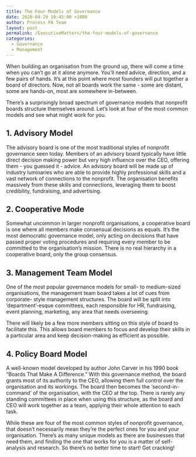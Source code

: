 ```yaml
---
title: The Four Models of Governance
date: 2020-04-29 10:45:00 +1000
author: Process PA Team
layout: post
permalink: /ExecutiveMatters/the-four-models-of-governance
categories:
  - Governance
  - Management
---
```


When building an organisation from the ground up, there will come a time when you can’t go at it alone anymore. You’ll need advice, direction, and a few pairs of hands. It’s at this point where most founders will put together a board of directors. Now, not all boards work the same - some are distant, some are hands-on, most are somewhere in-between.

There’s a surprisingly broad spectrum of governance models that nonprofit boards structure themselves around. Let’s look at four of the most common models and see what might work for you.

## 1\. Advisory Model

The advisory board is one of the most traditional styles of nonprofit governance seen today. Members of an advisory board typically have little direct decision making power but very high influence over the CEO, offering them - you guessed it - advice. An advisory board will be made up of industry luminaries who are able to provide highly professional skills and a vast network of connections to the nonprofit. The organisation benefits massively from these skills and connections, leveraging them to boost credibility, fundraising, and advertising.

## 2\. Cooperative Mode

Somewhat uncommon in larger nonprofit organisations, a cooperative board is one where all members make consensual decisions as equals. It’s the most democratic governance model, only acting on decisions that have passed proper voting procedures and requiring every member to be committed to the organisation’s mission. There is no real hierarchy in a cooperative board, only the group consensus.

## 3\. Management Team Model

One of the most popular governance models for small- to medium-sized organisations, the management team board takes a lot of cues from corporate- style management structures. The board will be split into ‘department’-esque committees, each responsible for HR, fundraising, event planning, marketing, any area that needs overseeing.

There will likely be a few more members sitting on this style of board to facilitate this. This allows board members to focus and develop their skills in a particular area and keep decision-making as efficient as possible.

## 4\. Policy Board Model

A well-known model developed by author John Carver in his 1990 book “Boards That Make A Difference.” With this governance method, the board grants most of its authority to the CEO, allowing them full control over the organisation and its workings. The board then becomes the ‘second-in-command’ of the organisation, with the CEO at the top. There is rarely any standing committees in place when using this structure, as the board and CEO will work together as a team, applying their whole attention to each task.

While these are four of the most common styles of nonprofit governance, that doesn’t necessarily mean they’re the perfect ones for you and your organisation. There’s as many unique models as there are businesses that need them, and finding the one that works for you is a matter of self-analysis and research. So there’s no better time to start\! Get cracking\!